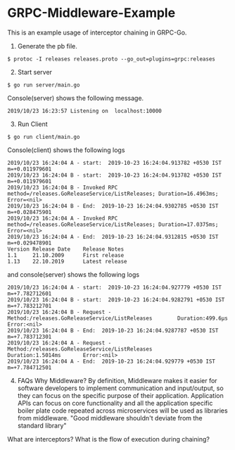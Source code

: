 # GRPC-Middleware-Example
This is an example usage of interceptor chaining in GRPC-Go.

1. Generate the pb file.
```
$ protoc -I releases releases.proto --go_out=plugins=grpc:releases
```
2. Start server
```
$ go run server/main.go
```
Console(server) shows the following message.
```
2019/10/23 16:23:57 Listening on  localhost:10000
```

3. Run Client
```
$ go run client/main.go
```

Console(client) shows the following logs
```
2019/10/23 16:24:04 A - start:  2019-10-23 16:24:04.913782 +0530 IST m=+0.011979601
2019/10/23 16:24:04 B - start:  2019-10-23 16:24:04.913782 +0530 IST m=+0.011979601
2019/10/23 16:24:04 B - Invoked RPC method=/releases.GoReleaseService/ListReleases; Duration=16.4963ms; Error=<nil>
2019/10/23 16:24:04 B - End:  2019-10-23 16:24:04.9302785 +0530 IST m=+0.028475901
2019/10/23 16:24:04 A - Invoked RPC method=/releases.GoReleaseService/ListReleases; Duration=17.0375ms; Error=<nil>
2019/10/23 16:24:04 A - End:  2019-10-23 16:24:04.9312815 +0530 IST m=+0.029478901
Version Release Date    Release Notes
1.1     21.10.2009      First release
1.13    22.10.2019      Latest release
```

and console(server) shows the following logs
```
2019/10/23 16:24:04 A - start:  2019-10-23 16:24:04.927779 +0530 IST m=+7.782712601
2019/10/23 16:24:04 B - start:  2019-10-23 16:24:04.9282791 +0530 IST m=+7.783212701
2019/10/23 16:24:04 B - Request - Method:/releases.GoReleaseService/ListReleases        Duration:499.6µs        Error:<nil>
2019/10/23 16:24:04 B - End:  2019-10-23 16:24:04.9287787 +0530 IST m=+7.783712301
2019/10/23 16:24:04 A - Request - Method:/releases.GoReleaseService/ListReleases        Duration:1.5014ms       Error:<nil>
2019/10/23 16:24:04 A - End:  2019-10-23 16:24:04.929779 +0530 IST m=+7.784712501
```

4. FAQs
Why Middleware?
By definition, Middleware makes it easier for software developers to implement communication and input/output, so they can focus on the specific purpose of their application. Application APIs can focus on core functionality and all the application specific boiler plate code repeated across microservices will be used as libraries from middleware.
"Good middleware shouldn't deviate from the standard library" 

What are interceptors?
What is the flow of execution during chaining?

